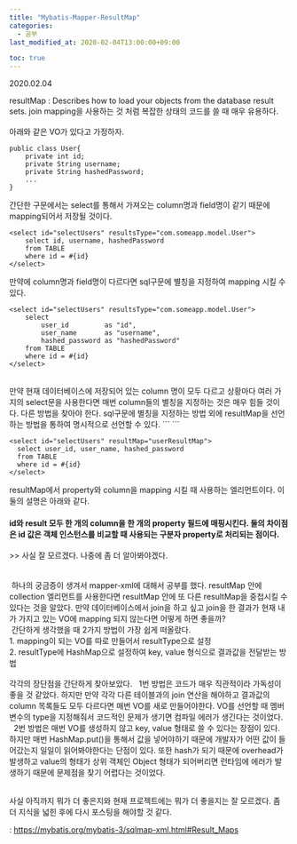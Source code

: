 ```yaml
---
title: "Mybatis-Mapper-ResultMap"
categories: 
  - 공부
last_modified_at: 2020-02-04T13:00:00+09:00

toc: true
---
```

2020.02.04

resultMap :  Describes how to load your objects from the database result sets. join mapping을 사용하는 것 처럼 복잡한 상태의 코드를 쓸 때 매우 유용하다.
<br>
<br>
아래와 같은 VO가 있다고 가정하자.
```
public class User{
    private int id;
    private String username;
    private String hashedPassword;
    ...
}
```

간단한 구문에서는 select를 통해서 가져오는 column명과 field명이 같기 때문에 mapping되어서 저장될 것이다.
```
<select id="selectUsers" resultsType="com.someapp.model.User">
    select id, username, hashedPassword
    from TABLE
    where id = #{id}
</select>
```


만약에 column명과 field명이 다르다면 sql구문에 별칭을 지정하여 mapping 시킬 수 있다.
```
<select id="selectUsers" resultsType="com.someapp.model.User">
    select 
        user_id         as "id",
        user_name       as "username",
        hashed_password as "hashedPassword"
    from TABLE
    where id = #{id}
</select>
```

<br>
만약 현재 데이터베이스에 저장되어 있는 column 명이 모두 다르고 상황마다 여러 가지의 select문을 사용한다면 매번 column들의 별칭을 지정하는 것은 매우 힘들 것이다. 다른 방법을 찾아야 한다.
sql구문에 별칭을 지정하는 방법 외에 resultMap을 선언하는 방법을 통하여 명시적으로 선언할 수 있다.
```
<resultMap id="userResultMap" type="User">
    <id property="id" column="user_id" />
    <result property="username" column="username" />
    <result property="password" column="password" />
</resultMap>
```

```
<select id="selectUsers" resultMap="userResultMap">
  select user_id, user_name, hashed_password
  from TABLE
  where id = #{id}
</select>
```
resultMap에서 property와 column을 mapping 시킬 때 사용하는 엘리먼트이다. 이 둘의 설명은 아래와 같다.

<h4>id와 result 모두 한 개의 column을 한 개의 property 필드에 매핑시킨다. 둘의 차이점은 id 값은 객체 인스턴스를 비교할 때 사용되는 구분자 property로 처리되는 점이다.</h4>
>> 사실 잘 모르겠다. 나중에 좀 더 알아봐야겠다.

<br>
<br>
<br>
&nbsp;하나의 궁금증이 생겨서 mapper-xml에 대해서 공부를 했다. resultMap 안에 collection 엘리먼트를 사용한다면 resultMap 안에 또 다른 resultMap을 중첩시킬 수 있다는 것을 알았다. 만약 데이터베이스에서 join을 하고 싶고 join을 한 결과가 현재 내가 가지고 있는 VO에 mapping 되지 않는다면 어떻게 하면 좋을까? 
<br>
&nbsp;간단하게 생각했을 때 2가지 방법이 가장 쉽게 떠올랐다.<br>
1. mapping이 되는 VO를 따로 만들어서 resultType으로 설정 <br>
2. resultType에 HashMap으로 설정하여 key, value 형식으로 결과값을 전달받는 방법 <br>
<br>
각각의 장단점을 간단하게 찾아보았다.
&nbsp; 1번 방법은 코드가 매우 직관적이라 가독성이 좋을 것 같았다. 하지만 만약 각각 다른 테이블과의 join 연산을 해야하고 결과값의 column 목록들도 모두 다르다면 매번 VO를 새로 만들어야한다. VO를 선언할 때 멤버변수의 type을 지정해줘서 코드적인 문제가 생기면 컴파일 에러가 생긴다는 것이었다.
<br>
&nbsp; 2번 방법은 매번 VO를 생성하지 않고 key, value 형태로 쓸 수 있다는 장점이 있다. 하지만 매번 HashMap.put()을 통해서 값을 넣어야하기 때문에 개발자가 어떤 값이 들어갔는지 일일이 읽어봐야한다는 단점이 있다. 또한 hash가 되기 때문에 overhead가 발생하고 value의 형태가 상위 객체인 Object 형태가 되어버리면 런타임에 에러가 발생하기 때문에 문제점을 찾기 어렵다는 것이었다.
<br>
<br>

사실 아직까지 뭐가 더 좋은지와 현재 프로젝트에는 뭐가 더 좋을지는 잘 모르겠다. 좀 더 지식을 넓힌 후에 다시 포스팅을 해야할 것 같다.



 : https://mybatis.org/mybatis-3/sqlmap-xml.html#Result_Maps
